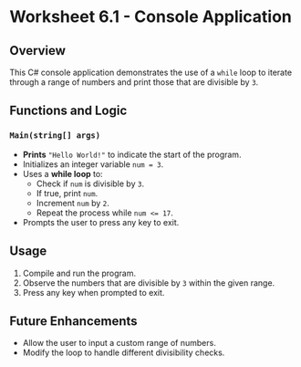 
# Worksheet 6.1 - Console Application  

## Overview  
This C# console application demonstrates the use of a `while` loop to iterate through a range of numbers and print those that are divisible by `3`.  

## Functions and Logic  

### `Main(string[] args)`  
- **Prints** `"Hello World!"` to indicate the start of the program.  
- Initializes an integer variable `num = 3`.  
- Uses a **while loop** to:  
  - Check if `num` is divisible by `3`.  
  - If true, print `num`.  
  - Increment `num` by `2`.  
  - Repeat the process while `num <= 17`.  
- Prompts the user to press any key to exit.  

## Usage  
1. Compile and run the program.  
2. Observe the numbers that are divisible by `3` within the given range.  
3. Press any key when prompted to exit.  

## Future Enhancements  
- Allow the user to input a custom range of numbers.  
- Modify the loop to handle different divisibility checks.  


